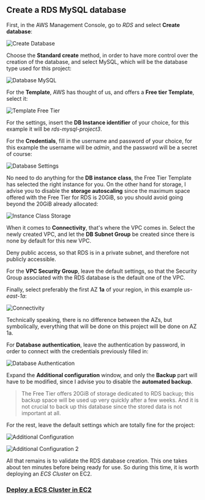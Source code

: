 ## Create a RDS MySQL database

First, in the AWS Management Console, go to *RDS* and select **Create database**:

![Create Database](images/create-database.png ':size=500')

Choose the **Standard create** method, in order to have more control over the creation of the database, and select MySQL, which will be the database type used for this project:

![Database MySQL](images/database-mysql.png ':size=600')

For the **Template**, AWS has thought of us, and offers a **Free tier Template**, select it:

![Template Free Tier](images/template-free-tier.png ':size=600')

For the settings, insert the **DB Instance identifier** of your choice, for this example it will be *rds-mysql-project3*.

For the **Credentials**, fill in the username and password of your choice, for this example the username will be *admin*, and the password will be a secret of course:

![Database Settings](images/database-settings.png ':size=600')

No need to do anything for the **DB instance class**, the Free Tier Template has selected the right instance for you.
On the other hand for storage, I advise you to disable the **storage autoscaling** since the maximum space offered with the Free Tier for RDS is 20GiB, so you should avoid going beyond the 20GiB already allocated:

![Instance Class Storage](images/instance-class-storage.png ':size=600')

When it comes to **Connectivity**, that's where the VPC comes in. Select the newly created VPC, and let the **DB Subnet Group** be created since there is none by default for this new VPC.

Deny public access, so that RDS is in a private subnet, and therefore not publicly accessible.

For the **VPC Security Group**, leave the default settings, so that the Security Group associated with the RDS database is the default one of the VPC.

Finally, select preferably the first AZ **1a** of your region, in this example *us-east-1a*:

![Connectivity](images/connectivity.png ':size=600')

Technically speaking, there is no difference between the AZs, but symbolically, everything that will be done on this project will be done on AZ 1a.

For **Database authentication**, leave the authentication by password, in order to connect with the credentials previously filled in:

![Database Authentication](images/database-authentication.png ':size=600')

Expand the **Additional configuration** window, and only the **Backup** part will have to be modified, since I advise you to disable the **automated backup**.

> The Free Tier offers 20GiB of storage dedicated to RDS backup; this backup space will be used up very quickly after a few weeks. And it is not crucial to back up this database since the stored data is not important at all.

For the rest, leave the default settings which are totally fine for the project:

![Additional Configuration](images/additional-configuration.png ':size=600')

![Additional Configuration 2](images/additional-configuration-2.png ':size=600')

All that remains is to validate the RDS database creation. This one takes about ten minutes before being ready for use. So during this time, it is worth deploying an *ECS Cluster* on EC2.

### [Deploy a ECS Cluster in EC2](/projects/project-3/part-4/README.md)